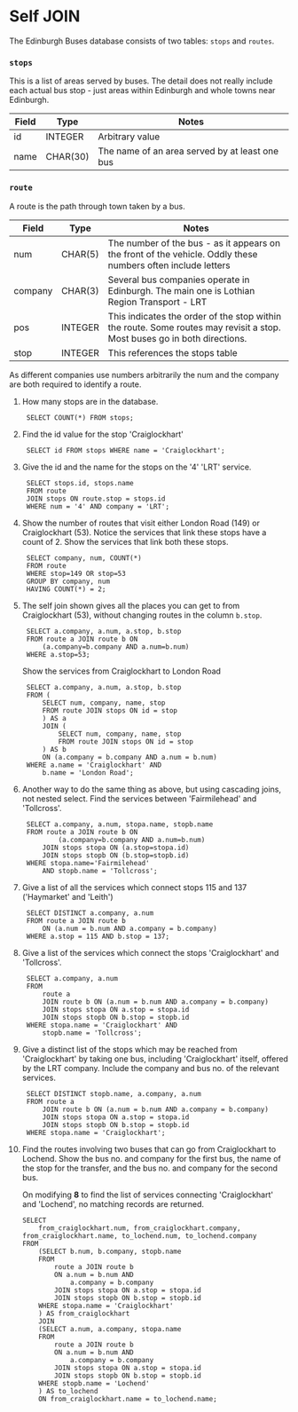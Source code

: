 # Self JOIN

The Edinburgh Buses database consists of two tables: `stops` and `routes`.

### `stops`

This is a list of areas served by buses. The detail does not really include each actual bus stop - just areas within Edinburgh and whole towns near Edinburgh.

Field | Type | Notes
-----|-----|-----
id | INTEGER | Arbitrary value
name | CHAR(30) | The name of an area served by at least one bus

### `route`

A route is the path through town taken by a bus.

Field | Type | Notes
-----|-----|-----
num | CHAR(5) | The number of the bus - as it appears on the front of the vehicle. Oddly these numbers often include letters
company | CHAR(3) | Several bus companies operate in Edinburgh. The main one is Lothian Region Transport - LRT
pos | INTEGER | This indicates the order of the stop within the route. Some routes may revisit a stop. Most buses go in both directions.
stop | INTEGER | This references the stops table

As different companies use numbers arbitrarily the num and the company are both required to identify a route.

1. How many stops are in the database.

        SELECT COUNT(*) FROM stops;

2. Find the id value for the stop 'Craiglockhart'

        SELECT id FROM stops WHERE name = 'Craiglockhart';

3. Give the id and the name for the stops on the '4' 'LRT' service.

        SELECT stops.id, stops.name 
        FROM route 
        JOIN stops ON route.stop = stops.id 
        WHERE num = '4' AND company = 'LRT';

4. Show the number of routes that visit either London Road (149) or Craiglockhart (53). Notice the services that link these stops have a count of 2. Show the services that link both these stops.

        SELECT company, num, COUNT(*)
        FROM route 
        WHERE stop=149 OR stop=53
        GROUP BY company, num
        HAVING COUNT(*) = 2;

5. The self join shown gives all the places you can get to from Craiglockhart (53), without changing routes in the column `b.stop`.

        SELECT a.company, a.num, a.stop, b.stop
        FROM route a JOIN route b ON
            (a.company=b.company AND a.num=b.num)
        WHERE a.stop=53;

    Show the services from Craiglockhart to London Road

        SELECT a.company, a.num, a.stop, b.stop
        FROM (
            SELECT num, company, name, stop 
            FROM route JOIN stops ON id = stop
            ) AS a 
            JOIN (
                SELECT num, company, name, stop 
                FROM route JOIN stops ON id = stop
            ) AS b 
            ON (a.company = b.company AND a.num = b.num) 
        WHERE a.name = 'Craiglockhart' AND 
            b.name = 'London Road';

6. Another way to do the same thing as above, but using cascading joins, not nested select. Find the services between 'Fairmilehead' and 'Tollcross'.

        SELECT a.company, a.num, stopa.name, stopb.name
        FROM route a JOIN route b ON
                (a.company=b.company AND a.num=b.num)
            JOIN stops stopa ON (a.stop=stopa.id)
            JOIN stops stopb ON (b.stop=stopb.id)
        WHERE stopa.name='Fairmilehead' 
            AND stopb.name = 'Tollcross';

7. Give a list of all the services which connect stops 115 and 137 ('Haymarket' and 'Leith')

        SELECT DISTINCT a.company, a.num 
        FROM route a JOIN route b 
            ON (a.num = b.num AND a.company = b.company) 
        WHERE a.stop = 115 AND b.stop = 137;

8. Give a list of the services which connect the stops 'Craiglockhart' and 'Tollcross'.

        SELECT a.company, a.num 
        FROM
            route a
            JOIN route b ON (a.num = b.num AND a.company = b.company)
            JOIN stops stopa ON a.stop = stopa.id 
            JOIN stops stopb ON b.stop = stopb.id 
        WHERE stopa.name = 'Craiglockhart' AND 
            stopb.name = 'Tollcross';

9. Give a distinct list of the stops which may be reached from 'Craiglockhart' by taking one bus, including 'Craiglockhart' itself, offered by the LRT company. Include the company and bus no. of the relevant services.

        SELECT DISTINCT stopb.name, a.company, a.num 
        FROM route a 
            JOIN route b ON (a.num = b.num AND a.company = b.company)
            JOIN stops stopa ON a.stop = stopa.id 
            JOIN stops stopb ON b.stop = stopb.id
        WHERE stopa.name = 'Craiglockhart';

10. Find the routes involving two buses that can go from Craiglockhart to Lochend. Show the bus no. and company for the first bus, the name of the stop for the transfer, and the bus no. and company for the second bus.

    On modifying **8** to find the list of services connecting 'Craiglockhart' and 'Lochend', no matching records are returned.

        SELECT 
            from_craiglockhart.num, from_craiglockhart.company, from_craiglockhart.name, to_lochend.num, to_lochend.company
        FROM
            (SELECT b.num, b.company, stopb.name 
            FROM 
                route a JOIN route b 
                ON a.num = b.num AND 
                    a.company = b.company 
                JOIN stops stopa ON a.stop = stopa.id 
                JOIN stops stopb ON b.stop = stopb.id 
            WHERE stopa.name = 'Craiglockhart'
            ) AS from_craiglockhart
            JOIN
            (SELECT a.num, a.company, stopa.name 
            FROM 
                route a JOIN route b 
                ON a.num = b.num AND 
                    a.company = b.company 
                JOIN stops stopa ON a.stop = stopa.id 
                JOIN stops stopb ON b.stop = stopb.id 
            WHERE stopb.name = 'Lochend'
            ) AS to_lochend
            ON from_craiglockhart.name = to_lochend.name;
